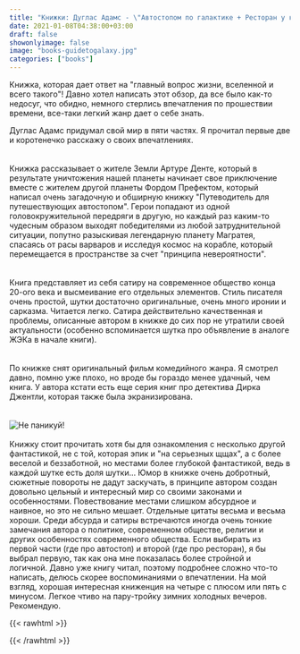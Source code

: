 ```yaml
---
title: "Книжки: Дуглас Адамс - \"Автостопом по галактике + Ресторан у конца Вселенной\""
date: 2021-01-08T04:38:00+03:00
draft: false
showonlyimage: false
image: "books-guidetogalaxy.jpg"
categories: ["books"]
---
```

Книжка, которая дает ответ на "главный вопрос жизни, вселенной и всего такого"! Давно хотел написать этот обзор, да все было как-то недосуг, что обидно, немного стерлись впечатления по прошествии времени, все-таки легкий жанр дает о себе знать.
<!--more-->
Дуглас Адамс придумал свой мир в пяти частях. Я прочитал первые две и коротенечко расскажу о своих впечатлениях.  
</br>  
Книжка рассказывает о жителе Земли Артуре Денте, который в результате уничтожения нашей планеты начинает свое приключение вместе с жителем другой планеты Фордом Префектом, который написал очень загадочную и обширную книжку "Путеводитель для путешествующих автостопом". Герои попадают из одной головокружительной передряги в другую, но каждый раз каким-то чудесным образом выходят победителями из любой затруднительной ситуации, попутно разыскивая легендарную планету Магратея, спасаясь от расы варваров и исследуя космос на корабле, который перемещается в пространстве за счет "принципа невероятности".  
</br>  
Книга представляет из себя сатиру на современное общество конца 20-ого века и высмеивание его отдельных элементов. Стиль писателя очень простой, шутки достаточно оригинальные, очень много иронии и сарказма. Читается легко. Сатира действительно качественная и проблемы, описанные автором в книжке до сих пор не утратили своей актуальности (особенно вспоминается шутка про объявление в аналоге ЖЭКа в начале книги).  
</br>  
По книжке снят оригинальный фильм комедийного жанра. Я смотрел давно, помню уже плохо, но вроде бы гораздо менее удачный, чем книга. У автора кстати есть еще серия книг про детектива Дирка Джентли, которая также была экранизирована.  
</br>  
![Не паникуй!](/books-guidetogalaxy2.jpg)
</br>  
Книжку стоит прочитать хотя бы для ознакомления с несколько другой фантастикой, не с той, которая эпик и "на серьезных щщах", а с более веселой и беззаботной, но местами более глубокой фантастикой, ведь в каждой шутке есть доля шутки... Юмор в книжке очень добротный, сюжетные повороты не дадут заскучать, в принципе автором создан довольно цельный и интересный мир со своими законами и особенностями. Повествование местами слишком абсурдное и наивное, но это не сильно мешает. Отдельные цитаты весьма и весьма хороши. Среди абсурда и сатиры встречаются иногда очень тонкие замечания автора о политике, современном обществе, религии и других особенностях современного общества. Если выбирать из первой части (где про автостоп) и второй (где про ресторан), я бы выбрал первую, так как она мне показалась более стройной и логичной. Давно уже книгу читал, поэтому подробнее сложно что-то написать, делюсь скорее воспоминаниями о впечатлении. На мой взгляд, хорошая интересная книженция на четыре с плюсом или пять с минусом. Легкое чтиво на пару-тройку зимних холодных вечеров. Рекомендую.

{{< rawhtml >}}
<div id="graphcomment"></div>
<script type="text/javascript">

  window.gc_params = {
    graphcomment_id: 'https-psyhut-ru',

    // if your website has a fixed header, indicate it's height in pixels
    fixed_header_height: 0,
  };
  
  (function() {
    var gc = document.createElement('script'); gc.type = 'text/javascript'; gc.async = true;
    gc.src = 'https://graphcomment.com/js/integration.js?' + Math.round(Math.random() * 1e8);
    (document.getElementsByTagName('head')[0] || document.getElementsByTagName('body')[0]).appendChild(gc);
  })();

</script>
{{< /rawhtml >}}